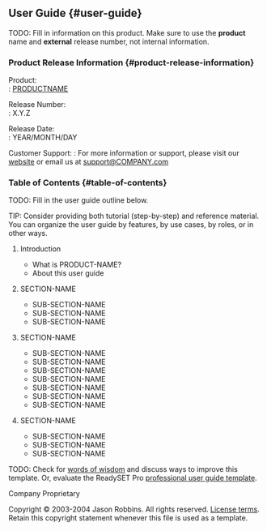 User Guide {#user-guide}
----------

TODO: Fill in information on this product. Make sure to use the
**product** name and **external** release number, not internal
information.

### Product Release Information {#product-release-information}

Product:          
:   [PRODUCTNAME](http://www.COMPANY.com/products/PRODUCTNAME/)

Release Number:   
:   X.Y.Z

Release Date:     
:   YEAR/MONTH/DAY

Customer Support: 
:   For more information or support, please visit our [website](http://www.COMPANY.com/products/PRODUCTNAME/) or email us at <support@COMPANY.com>

### Table of Contents {#table-of-contents}

TODO: Fill in the user guide outline below.

TIP: Consider providing both tutorial (step-by-step) and reference
material. You can organize the user guide by features, by use cases, by
roles, or in other ways.

1.  Introduction
    -   What is PRODUCT-NAME?
    -   About this user guide

2.  SECTION-NAME
    -   SUB-SECTION-NAME
    -   SUB-SECTION-NAME
    -   SUB-SECTION-NAME

3.  SECTION-NAME
    -   SUB-SECTION-NAME
    -   SUB-SECTION-NAME
    -   SUB-SECTION-NAME
    -   SUB-SECTION-NAME
    -   SUB-SECTION-NAME
    -   SUB-SECTION-NAME
    -   SUB-SECTION-NAME

4.  SECTION-NAME
    -   SUB-SECTION-NAME
    -   SUB-SECTION-NAME
    -   SUB-SECTION-NAME

TODO: Check for [words of wisdom](http://readyset.tigris.org/words-of-wisdom/userguide.html) and
discuss ways to improve this template. Or, evaluate the ReadySET Pro
[professional user guide template](http://www.readysetpro.com/).

Company Proprietary

Copyright © 2003-2004 Jason Robbins. All rights reserved. [License terms](readyset-license.html). Retain this copyright statement whenever this file is used as a template.


